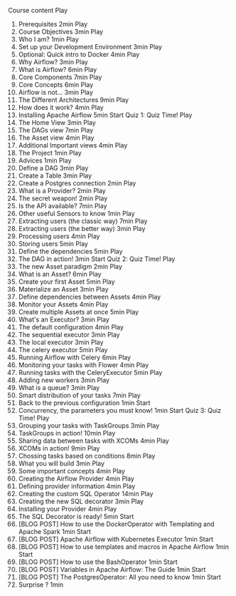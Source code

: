 Course content
Play
1. Prerequisites
2min
Play
2. Course Objectives
3min
Play
3. Who I am?
1min
Play
4. Set up your Development Environment
3min
Play
5. Optional: Quick intro to Docker
4min
Play
6. Why Airflow?
3min
Play
7. What is Airflow?
6min
Play
8. Core Components
7min
Play
9. Core Concepts
6min
Play
10. Airflow is not...
3min
Play
11. The Different Architectures
9min
Play
12. How does it work?
4min
Play
13. Installing Apache Airflow
5min
Start
Quiz 1: Quiz Time!
Play
14. The Home View
3min
Play
15. The DAGs view
7min
Play
16. The Asset view
4min
Play
17. Additional Important views
4min
Play
18. The Project
1min
Play
19. Advices
1min
Play
20. Define a DAG
3min
Play
21. Create a Table
3min
Play
22. Create a Postgres connection
2min
Play
23. What is a Provider?
2min
Play
24. The secret weapon!
2min
Play
25. Is the API available?
7min
Play
26. Other useful Sensors to know
1min
Play
27. Extracting users (the classic way)
7min
Play
28. Extracting users (the better way)
3min
Play
29. Processing users
4min
Play
30. Storing users
5min
Play
31. Define the dependencies
5min
Play
32. The DAG in action!
3min
Start
Quiz 2: Quiz Time!
Play
33. The new Asset paradigm
2min
Play
34. What is an Asset?
6min
Play
35. Create your first Asset
5min
Play
36. Materialize an Asset
3min
Play
37. Define dependencies between Assets
4min
Play
38. Monitor your Assets
4min
Play
39. Create multiple Assets at once
5min
Play
40. What's an Executor?
3min
Play
41. The default configuration
4min
Play
42. The sequential executor
3min
Play
43. The local executor
3min
Play
44. The celery executor
5min
Play
45. Running Airflow with Celery
6min
Play
46. Monitoring your tasks with Flower
4min
Play
47. Running tasks with the CeleryExecutor
5min
Play
48. Adding new workers
3min
Play
49. What is a queue?
3min
Play
50. Smart distribution of your tasks
7min
Play
51. Back to the previous configuration
1min
Start
52. Concurrency, the parameters you must know!
1min
Start
Quiz 3: Quiz Time!
Play
53. Grouping your tasks with TaskGroups
3min
Play
54. TaskGroups in action!
10min
Play
55. Sharing data between tasks with XCOMs
4min
Play
56. XCOMs in action!
9min
Play
57. Chossing tasks based on conditions
8min
Play
58. What you will build
3min
Play
59. Some important concepts
4min
Play
60. Creating the Airflow Provider
4min
Play
61. Defining provider information
4min
Play
62. Creating the custom SQL Operator
14min
Play
63. Creating the new SQL decorator
3min
Play
64. Installing your Provider
4min
Play
65. The SQL Decorator is ready!
5min
Start
66. [BLOG POST] How to use the DockerOperator with Templating and Apache Spark
1min
Start
67. [BLOG POST] Apache Airflow with Kubernetes Executor
1min
Start
68. [BLOG POST] How to use templates and macros in Apache Airflow
1min
Start
69. [BLOG POST] How to use the BashOperator
1min
Start
70. [BLOG POST] Variables in Apache Airflow: The Guide
1min
Start
71. [BLOG POST] The PostgresOperator: All you need to know
1min
Start
72. Surprise ?
1min
